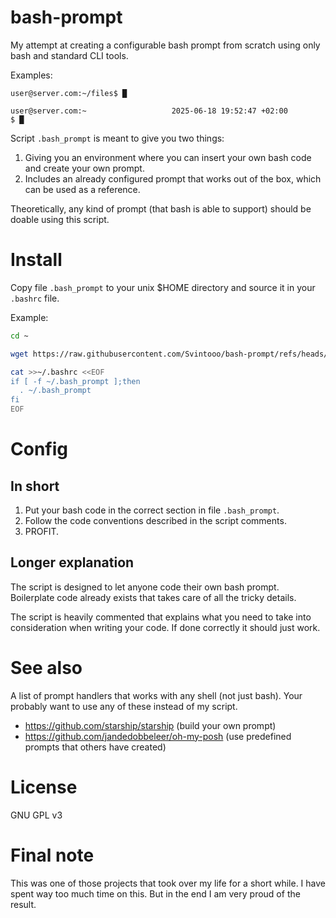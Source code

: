 # bash-prompt
My attempt at creating a configurable bash prompt from scratch using only bash and standard CLI tools.

Examples:
```
user@server.com:~/files$ █
```

```
user@server.com:~                   2025-06-18 19:52:47 +02:00
$ █
```


Script `.bash_prompt` is meant to give you two things:
1. Giving you an environment where you can insert your own bash code and create your own prompt.
2. Includes an already configured prompt that works out of the box, which can be used as a reference.

Theoretically, any kind of prompt (that bash is able to support) should be doable using this script.

# Install
Copy file `.bash_prompt` to your unix $HOME directory and source it in your `.bashrc` file.

Example:
```bash
cd ~

wget https://raw.githubusercontent.com/Svintooo/bash-prompt/refs/heads/main/.bash_prompt

cat >>~/.bashrc <<EOF
if [ -f ~/.bash_prompt ];then
  . ~/.bash_prompt
fi
EOF
```

# Config

## In short
1. Put your bash code in the correct section in file `.bash_prompt`.
2. Follow the code conventions described in the script comments.
3. PROFIT.

## Longer explanation
The script is designed to let anyone code their own bash prompt. Boilerplate code already exists that takes care of all the tricky details.

The script is heavily commented that explains what you need to take into consideration when writing your code. If done correctly it should just work.

# See also
A list of prompt handlers that works with any shell (not just bash).
Your probably want to use any of these instead of my script.
- https://github.com/starship/starship (build your own prompt)
- https://github.com/jandedobbeleer/oh-my-posh (use predefined prompts that others have created)

# License
GNU GPL v3

# Final note
This was one of those projects that took over my life for a short while. I have spent way too much time on this. But in the end I am very proud of the result.

